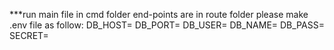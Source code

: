 ***run main file in cmd folder
end-points are in route folder
please make .env file as follow:
DB_HOST=
DB_PORT=
DB_USER=
DB_NAME=
DB_PASS=
SECRET=
